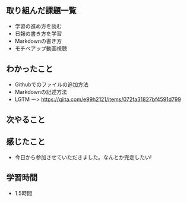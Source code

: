## 取り組んだ課題一覧
- 学習の進め方を読む
- 日報の書き方を学習
- Markdownの書き方
- モチベアップ動画視聴
## わかったこと
- Githubでのファイルの追加方法
- Markdownの記述方法
- LGTM ー> https://qiita.com/e99h2121/items/072fa31827bf4591d799
## 次やること
## 感じたこと
- 今日から参加させていただきました。なんとか完走したい!
## 学習時間
- 1.5時間
